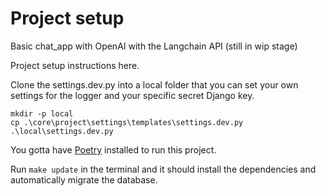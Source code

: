 # Project setup

Basic chat_app with OpenAI with the Langchain API
(still in wip stage)

Project setup instructions here.

Clone the settings.dev.py into a local folder that you can set your own settings for the logger and your specific secret Django key.

`mkdir -p local`</br>
`cp .\core\project\settings\templates\settings.dev.py .\local\settings.dev.py`

You gotta have [Poetry](https://python-poetry.org/) installed to run this project.

Run `make update` in the terminal and it should install the dependencies and automatically migrate the database.

